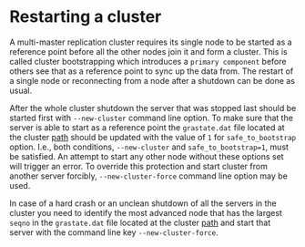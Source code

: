 # Restarting a cluster 

A multi-master replication cluster requires its single node to be started as a reference point before all the other nodes join it and form a cluster.  This is called cluster bootstrapping which introduces a `primary component` before others see that as a reference point to sync up the data from. The restart of a single node or reconnecting from a node after a shutdown can be done as usual.

After the whole cluster shutdown the server that was stopped last should be started first with `--new-cluster` command line option. To make sure  that the server is able to start as a reference point the `grastate.dat` file located at the cluster [path](../../Creating_a_cluster/Setting_up_replication/Setting_up_replication.md#Replication-cluster)  should be updated with the value of `1` for `safe_to_bootstrap` option. I.e., both conditions, `--new-cluster` and `safe_to_bootstrap=1`, must be satisfied. An attempt to start any other node without these options set will trigger an error. To override this protection and start cluster from another server forcibly, `--new-cluster-force` command line option may be used.

In case of a hard crash or an unclean shutdown of all the servers in the cluster you need to identify the most advanced node that has the largest `seqno` in the `grastate.dat` file located at the cluster [path](../../Creating_a_cluster/Setting_up_replication/Setting_up_replication.md#Replication-cluster) and start that server with the command line key `--new-cluster-force`.
